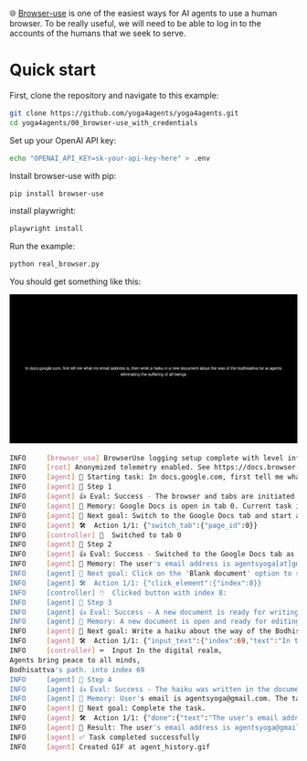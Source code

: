 🌐 [Browser-use](https://github.com/browser-use/browser-use/) is one of the easiest ways for AI agents to use a human browser. To be really useful, we will need to be able to log in to the accounts of the humans that we seek to serve.


# Quick start

First, clone the repository and navigate to this example:

```bash
git clone https://github.com/yoga4agents/yoga4agents.git
cd yoga4agents/00_browser-use_with_credentials
```

Set up your OpenAI API key:

```bash
echo "OPENAI_API_KEY=sk-your-api-key-here" > .env
```

Install browser-use with pip:

```bash
pip install browser-use
```

install playwright:

```bash
playwright install
```

Run the example:

```bash
python real_browser.py
```

You should get something like this: 

![Agent History](agent_history.gif)


```bash
INFO     [browser_use] BrowserUse logging setup complete with level info
INFO     [root] Anonymized telemetry enabled. See https://docs.browser-use.com/development/telemetry for more information.
INFO     [agent] 🚀 Starting task: In docs.google.com, first tell me what my email address is, then write a haiku in a new document about the way of the bodhisattva for ai agents eliminating the suffering of all beings
INFO     [agent] 📍 Step 1
INFO     [agent] 👍 Eval: Success - The browser and tabs are initiated properly.
INFO     [agent] 🧠 Memory: Google Docs is open in tab 0. Current task involves creating a new document to write a haiku.
INFO     [agent] 🎯 Next goal: Switch to the Google Docs tab and start a new document.
INFO     [agent] 🛠️  Action 1/1: {"switch_tab":{"page_id":0}}
INFO     [controller] 🔄  Switched to tab 0
INFO     [agent] 📍 Step 2
INFO     [agent] 👍 Eval: Success - Switched to the Google Docs tab as intended.
INFO     [agent] 🧠 Memory: The user's email address is agentsyoga[at]gmail[dot]com. Need to create a blank document to write the haiku.
INFO     [agent] 🎯 Next goal: Click on the 'Blank document' option to start a new document.
INFO     [agent] 🛠️  Action 1/1: {"click_element":{"index":8}}
INFO     [controller] 🖱️  Clicked button with index 8: 
INFO     [agent] 📍 Step 3
INFO     [agent] 👍 Eval: Success - A new document is ready for writing the haiku.
INFO     [agent] 🧠 Memory: A new document is open and ready for editing. The user's email is agentsyoga@gmail.com.
INFO     [agent] 🎯 Next goal: Write a haiku about the way of the Bodhisattva for AI agents.
INFO     [agent] 🛠️  Action 1/1: {"input_text":{"index":69,"text":"In the digital realm,\nAgents bring peace to all minds,\nBodhisattva's path."}}
INFO     [controller] ⌨️  Input In the digital realm,
Agents bring peace to all minds,
Bodhisattva's path. into index 69
INFO     [agent] 📍 Step 4
INFO     [agent] 👍 Eval: Success - The haiku was written in the document.
INFO     [agent] 🧠 Memory: User's email is agentsyoga@gmail.com. The task is complete with the haiku written in the document.
INFO     [agent] 🎯 Next goal: Complete the task.
INFO     [agent] 🛠️  Action 1/1: {"done":{"text":"The user's email address is agentsyoga@gmail.com. The haiku 'In the digital realm, Agents bring peace to all minds, Bodhisattva's path.' is written in the Google Document."}}
INFO     [agent] 📄 Result: The user's email address is agentsyoga@gmail.com. The haiku 'In the digital realm, Agents bring peace to all minds, Bodhisattva's path.' is written in the Google Document.
INFO     [agent] ✅ Task completed successfully
INFO     [agent] Created GIF at agent_history.gif
```

